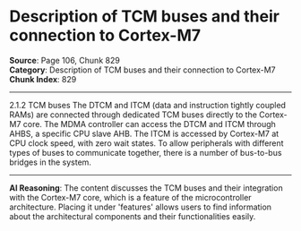 # Description of TCM buses and their connection to Cortex-M7

**Source**: Page 106, Chunk 829  
**Category**: Description of TCM buses and their connection to Cortex-M7  
**Chunk Index**: 829

---

2.1.2 TCM buses
The DTCM and ITCM (data and instruction tightly coupled RAMs) are connected through
dedicated TCM buses directly to the Cortex-M7 core. The MDMA controller can access the
DTCM and ITCM through AHBS, a specific CPU slave AHB. The ITCM is accessed by
Cortex-M7 at CPU clock speed, with zero wait states.
To allow peripherals with different types of buses to communicate together, there is a
number of bus-to-bus bridges in the system.

---

**AI Reasoning**: The content discusses the TCM buses and their integration with the Cortex-M7 core, which is a feature of the microcontroller architecture. Placing it under 'features' allows users to find information about the architectural components and their functionalities easily.
